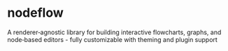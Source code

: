 # nodeflow
A renderer‑agnostic library for building interactive flowcharts, graphs, and node‑based editors - fully customizable with theming and plugin support
